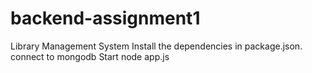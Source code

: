 # backend-assignment1
Library Management System
Install the dependencies in package.json.
connect to mongodb
Start node app.js

